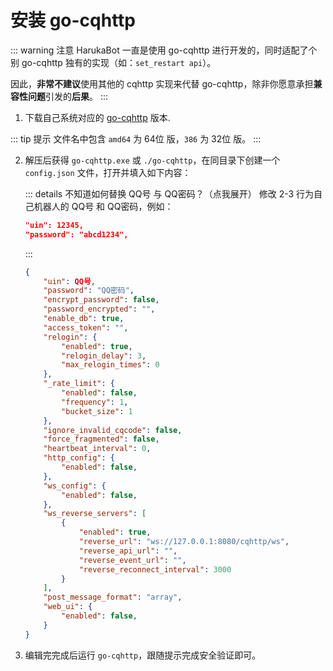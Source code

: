# 安装 go-cqhttp

::: warning 注意
HarukaBot 一直是使用 go-cqhttp 进行开发的，同时适配了个别 go-cqhttp 独有的实现（如：`set_restart api`）。

因此，**非常不建议**使用其他的 cqhttp 实现来代替 go-cqhttp，除非你愿意承担**兼容性问题**引发的**后果**。
:::

1. 下载自己系统对应的 [go-cqhttp](https://github.com/Mrs4s/go-cqhttp/releases/latest) 版本.

::: tip 提示
文件名中包含 `amd64` 为 64位 版，`386` 为 32位 版。
:::

2. 解压后获得 `go-cqhttp.exe` 或 `./go-cqhttp`，在同目录下创建一个 `config.json` 文件，打开并填入如下内容：

	::: details 不知道如何替换 QQ号 与 QQ密码？（点我展开）
	修改 2-3 行为自己机器人的 QQ号 和 QQ密码，例如：

	```json
	"uin": 12345,
	"password": "abcd1234",
	```
	:::

	```json {2-3,29-30,36,38}
	{
		"uin": QQ号,
		"password": "QQ密码",
		"encrypt_password": false,
		"password_encrypted": "",
		"enable_db": true,
		"access_token": "",
		"relogin": {
			"enabled": true,
			"relogin_delay": 3,
			"max_relogin_times": 0
		},
		"_rate_limit": {
			"enabled": false,
			"frequency": 1,
			"bucket_size": 1
		},
		"ignore_invalid_cqcode": false,
		"force_fragmented": false,
		"heartbeat_interval": 0,
		"http_config": {
			"enabled": false,
		},
		"ws_config": {
			"enabled": false,
		},
		"ws_reverse_servers": [
			{
				"enabled": true,
				"reverse_url": "ws://127.0.0.1:8080/cqhttp/ws",
				"reverse_api_url": "",
				"reverse_event_url": "",
				"reverse_reconnect_interval": 3000
			}
		],
		"post_message_format": "array",
		"web_ui": {
			"enabled": false,
		}
	}
	```

3. 编辑完完成后运行 `go-cqhttp`，跟随提示完成安全验证即可。